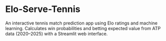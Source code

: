 # Elo-Serve-Tennis
An interactive tennis match prediction app using Elo ratings and machine learning. Calculates win probabilities and betting expected value from ATP data (2020–2025) with a Streamlit web interface.
